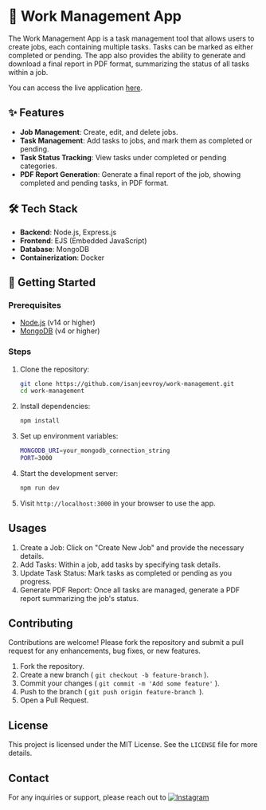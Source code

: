 # 🎉 Work Management App

The Work Management App is a task management tool that allows users to create jobs, each containing multiple tasks. Tasks can be marked as either completed or pending. The app also provides the ability to generate and download a final report in PDF format, summarizing the status of all tasks within a job.

You can access the live application [here](https://work-management-1l6f.onrender.com/data).

## ✨ Features
- **Job Management**: Create, edit, and delete jobs.
- **Task Management**: Add tasks to jobs, and mark them as completed or pending.
- **Task Status Tracking**: View tasks under completed or pending categories.
- **PDF Report Generation**: Generate a final report of the job, showing completed and pending tasks, in PDF format.

## 🛠 Tech Stack
- **Backend**: Node.js, Express.js
- **Frontend**: EJS (Embedded JavaScript)
- **Database**: MongoDB
- **Containerization**: Docker


## 🚀 Getting Started

### Prerequisites
- [Node.js](https://nodejs.org/) (v14 or higher)
- [MongoDB](https://www.mongodb.com/) (v4 or higher)

### Steps
1. Clone the repository:
   ```bash
   git clone https://github.com/isanjeevroy/work-management.git
   cd work-management
2. Install dependencies:
   ```bash
   npm install
3. Set up environment variables:
   ```bash
   MONGODB_URI=your_mongodb_connection_string
   PORT=3000
4. Start the development server:
   ```bash
   npm run dev
5. Visit `http://localhost:3000` in your browser to use the app.

## Usages
   1. Create a Job: Click on "Create New Job" and provide the necessary details.
   2. Add Tasks: Within a job, add tasks by specifying task details.
   3. Update Task Status: Mark tasks as completed or pending as you progress.
   4. Generate PDF Report: Once all tasks are managed, generate a PDF report summarizing the job's status.
## Contributing

Contributions are welcome! Please fork the repository and submit a pull request for any enhancements, bug fixes, or new features.
1. Fork the repository.
2. Create a new branch ( `git checkout -b feature-branch` ).
3. Commit your changes ( `git commit -m 'Add some feature'` ).
4. Push to the branch ( `git push origin feature-branch `).
5. Open a Pull Request.

## License

This project is licensed under the MIT License. See the `LICENSE` file for more details.

## Contact

For any inquiries or support, please reach out to [![Instagram](https://img.shields.io/badge/Instagram-%40isanjeevroy-E4405F?style=for-the-badge&logo=instagram&logoColor=white)](https://www.instagram.com/isanjeevroy/)


